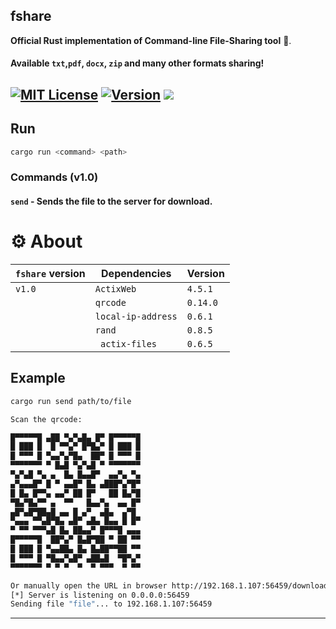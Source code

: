  
## fshare
**Official Rust implementation of Command-line File-Sharing tool** 🦀.
#### Available `txt`,`pdf`, `docx`, `zip` and many other formats sharing!

[![MIT License](https://img.shields.io/github/license/dec0dOS/amazing-github-template.svg?style=flat-square)](https://github.com/ynwqmv/netprotocol/discussions/3)
[![Version](https://img.shields.io/badge/version-1.0-red.svg)](https://github.com/ynwqmv/netplatform/blob/master/NETWORK.md)
![](https://camo.githubusercontent.com/a080948f1963a87a71216a884b318e6d84825d4cb0be5b242b3153e5b096486c/68747470733a2f2f696d672e736869656c64732e696f2f62616467652f432b2b2d536f6c7574696f6e732d626c75652e7376673f7374796c653d666c6174266c6f676f3d63253242253242)
---





## Run
```sh
cargo run <command> <path>
```
### Commands (v1.0)
#### `send` - Sends the file to the server for download.
    
 

# ⚙️ About
| `fshare` version | Dependencies  | Version | 
|---------------------|--------|---------| 
|     `v1.0`           | `ActixWeb`     | `4.5.1`  |
|                    | `qrcode` | `0.14.0`
|            | `local-ip-address` | `0.6.1` | 
|     |  `rand` | `0.8.5` |
|   |  ` actix-files` | `0.6.5`  |
 
 ## Example
 ```sh
cargo run send path/to/file
```
 
 ```sh
Scan the qrcode: 

█▀▀▀▀▀█ ▄██ ▀▄▀▄█▄ █▀ █▀▀▀▀▀█
█ ███ █  █ ▀▀▄▀ █▀█▄▀ █ ███ █
█ ▀▀▀ █ ▀▄▄▀▄▀█▄  ██▀ █ ▀▀▀ █
▀▀▀▀▀▀▀ ▀ █▄█ ▀▄▀▄█ ▀ ▀▀▀▀▀▀▀
▀▄▀▄█ ▀▄ ▄  █▄ █▄▄█▀  ▄▄▀▄ ▀▄
▄▀▄▄▄█▀ █ ▀ ▄▄█▀ █▄ ▄███▀▄▀█▀
█ █▄ █▀▀▄ ▄▄▀ ██ █▀   ██ █▄▀█
▀█▄▀█▄▀▀ ▄  ▀▀   █▄▄▀▄  ▄▄ █▀
 ▄█▀▄█▀██▄█ ▄▄ █ ▄▀  ▄█▄  ▄▀█
▀▄▄▄ ▀▀▄█▀█▄ ▄█▀ ▄█▄ █▄▄ █ █▀
▀ ▀▀ ▀▀▀▄█ █▄ ██▄▄▀ █▀▀▀█ ▄▄▄
█▀▀▀▀▀█  ██▀▄▀ █▄█▀██ ▀ ██ ▀▀
█ ███ █ ▀▄▄██▄ █▄ █▄██▀▀██ ▀▀
█ ▀▀▀ █ ▀█▄▄▀▄█▀ ▄██▄█  ▀█▀▄▀
▀▀▀▀▀▀▀ ▀ ▀ ▀  ▀  ▀ ▀▀▀  ▀ ▀▀

Or manually open the URL in browser http://192.168.1.107:56459/download
[*] Server is listening on 0.0.0.0:56459
Sending file "file"... to 192.168.1.107:56459
```
 

____

